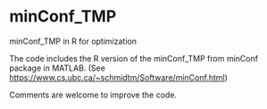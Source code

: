 # minConf_TMP
minConf_TMP in R for optimization

The code includes the R version of the minConf_TMP from minConf package in MATLAB. (See https://www.cs.ubc.ca/~schmidtm/Software/minConf.html)

Comments are welcome to improve the code.
